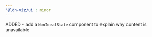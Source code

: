 ```yaml
---
'@ldn-viz/ui': minor
---
```


ADDED - add a `NonIdealState` component to explain why content is unavailable
